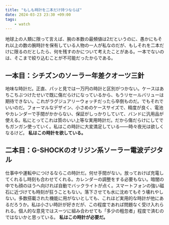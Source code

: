 ```yaml
---
title: "もしも時計を二本だけ持つならば"
date: 2024-03-23 23:30 +09:00
tags:
    - watch
---
```


地球上の人類に限って言えば、腕の本数の最頻値は2だというのに、愚かにもそれ以上の数の腕時計を保有している人物の一人が私なのだが、もしそれを二本だけに限るのだとしたら、何を残すのかについて考えたことがある。一本でないのは、そこまで絞り込むことが不可能だったからである。

## 一本目：シチズンのソーラー年差クオーツ三針

地味な時計だ。正直、パッと見では一万円の時計と区別がつかない。ケースはあちこちぶつけたせいで既に傷だらけになっているから、もうリセールバリューは期待できない。これがラグジュアリーウォッチだったら卒倒ものだ。でもそれでいいのだ。フォーマルなデザイン、小さめのケースサイズで、精度が良く、電池やカレンダーで手間がかからない、保証がしっかりしていて、バンドに汎用品が使える。私にとってこれは質のいい上等な実用時計だ。だから傷だらけにしてでもガンガン使っていく。私はこの時計に大変満足している――時々夜光は欲しくなるけど。 __私はこの時計を欲している。__

## 二本目：G-SHOCKのオリジン系ソーラー電波デジタル

仕事中や運転中につけるならこの時計だ。何せ手間がない。放っておけば充電してくれるし時刻も合わせてくれる。カレンダーの調整をする必要もない。暗闇の中でも顔のほうへ向ければ自動でバックライトが点く。スマートフォンの強い磁石に近づけても時刻が狂うこともない。落下させても水に沈めてもそう壊れやしない。多数搭載された機能に用がないとしても、これほど実用的な時計が他にあるだろうか。私は小さい時計が好きだが、この程度であれば問題なく受け入れられる。個人的な意見ではスーツに組み合わせても「多少の粗忽者」程度で済むのではないかと思っている。 __私はこの時計が必要だ。__
